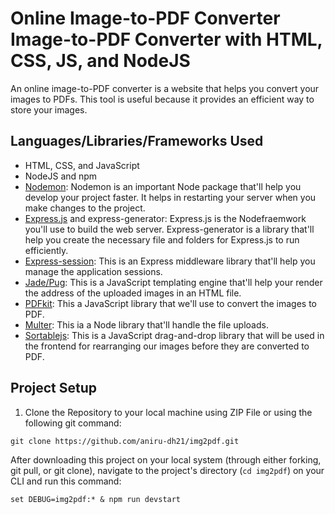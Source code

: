 # Online Image-to-PDF Converter Image-to-PDF Converter with HTML, CSS, JS, and NodeJS

An online image-to-PDF converter is a website that helps you convert your images to PDFs. This tool is useful because it provides an efficient way to store your images.

## Languages/Libraries/Frameworks Used

- HTML, CSS, and JavaScript
- NodeJS and npm
- <a href="https://www.npmjs.com/package/nodemon">Nodemon</a>: Nodemon is an important Node package that'll help you develop your project faster. It helps in restarting your server when you make changes to the project.
- <a href="https://www.expressjs.com/">Express.js</a> and express-generator: Express.js is the Nodefraemwork you'll use to build the web server. Express-generator is a library that'll help you create the necessary file and folders for Express.js to run efficiently.
- <a href="https://www.npmjs.com/package/express-session">Express-session</a>: This is an Express middleware library that'll help you manage the application sessions.
- <a href="https://pugjs.org/">Jade/Pug</a>: This is a JavaScript templating engine that'll help your render the address of the uploaded images in an HTML file.
- <a href="https://pdfkit.org/">PDFkit</a>: This a JavaScript library that we'll use to convert the images to PDF.
- <a href="https://www.npmjs.com/package/multer">Multer</a>: This ia a Node library that'll handle the file uploads.
- <a href="https://www.npmjs.com/package/sortablejs">Sortablejs</a>: This is a JavaScript drag-and-drop library that will be used in the frontend for rearranging our images before they are converted to PDF.

## Project Setup

1. Clone the Repository to your local machine using ZIP File or using the following git command:
```
git clone https://github.com/aniru-dh21/img2pdf.git
```

After downloading this project on your local system (through either forking, git pull, or git clone), navigate to the project's directory (`cd img2pdf`) on your CLI and run this command:
```
set DEBUG=img2pdf:* & npm run devstart
```
